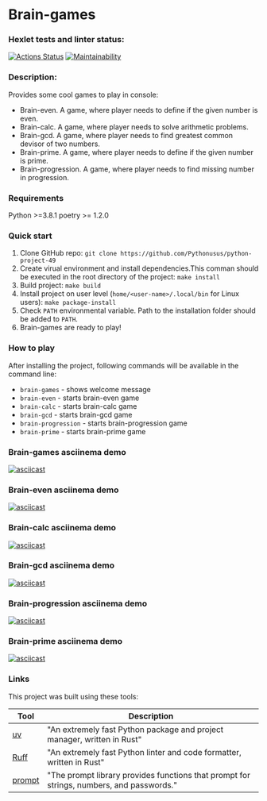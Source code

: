 # Brain-games

### Hexlet tests and linter status:
[![Actions Status](https://github.com/Pythonusus/python-project-49/actions/workflows/hexlet-check.yml/badge.svg)](https://github.com/Pythonusus/python-project-49/actions)
[![Maintainability](https://api.codeclimate.com/v1/badges/11ea1330cdbde1ec50c6/maintainability)](https://codeclimate.com/github/Pythonusus/python-project-49/maintainability)


### Description:
Provides some cool games to play in console:
+ Brain-even. A game, where player needs to define if the given number is even.
+ Brain-calc. A game, where player needs to solve arithmetic problems.
+ Brain-gcd. A game, where player needs to find greatest common devisor of two numbers.
+ Brain-prime. A game, where player needs to define if the given number is prime.
+ Brain-progression. A game, where player needs to find missing number in progression.

### Requirements
Python >=3.8.1
poetry >= 1.2.0

### Quick start
1. Clone GitHub repo: `git clone https://github.com/Pythonusus/python-project-49`
2. Create virual environment and install dependencies.This comman should be executed in the root directory of the project: `make install`
3. Build project: `make build`
4. Install project on user level (`home/<user-name>/.local/bin` for Linux users): `make package-install`
5. Check `PATH` environmental variable. Path to the installation folder should be added to `PATH`.
6. Brain-games are ready to play!

### How to play
After installing the project, following commands will be available in the command line:
+ `brain-games` - shows welcome message
+ `brain-even` - starts brain-even game
+ `brain-calc` - starts brain-calc game
+ `brain-gcd` - starts brain-gcd game
+ `brain-progression` - starts brain-progression game
+ `brain-prime` - starts brain-prime game

### Brain-games asciinema demo
[![asciicast](https://asciinema.org/a/640811.svg)](https://asciinema.org/a/640811)

### Brain-even asciinema demo
[![asciicast](https://asciinema.org/a/634757.svg)](https://asciinema.org/a/634757)

### Brain-calc asciinema demo
[![asciicast](https://asciinema.org/a/635686.svg)](https://asciinema.org/a/635686)

### Brain-gcd asciinema demo
[![asciicast](https://asciinema.org/a/635756.svg)](https://asciinema.org/a/635756)

### Brain-progression asciinema demo
[![asciicast](https://asciinema.org/a/636056.svg)](https://asciinema.org/a/636056)

### Brain-prime asciinema demo
[![asciicast](https://asciinema.org/a/636305.svg)](https://asciinema.org/a/636305)

### Links
This project was built using these tools:

| Tool                                                                        | Description                                             |
|-----------------------------------------------------------------------------|---------------------------------------------------------|
| [uv](https://docs.astral.sh/uv/)                                        | "An extremely fast Python package and project manager, written in Rust"  |
| [Ruff](https://beta.ruff.rs/)                                         | "An extremely fast Python linter and code formatter, written in Rust" |
| [prompt](https://prompt.readthedocs.io/en/latest/)                          | "The prompt library provides functions that prompt for strings, numbers, and passwords." |
